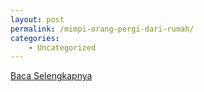 ```yaml
---
layout: post
permalink: /mimpi-orang-pergi-dari-rumah/
categories:
    - Uncategorized
---
```


[Baca Selengkapnya](/07)